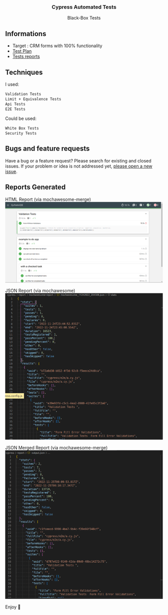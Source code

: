 <p align="center">

  <h3 align="center">Cypress Automated Tests</h3>

  <p align="center">
    Black-Box Tests
    <br>
  </p>
</p>


## Informations

- Target : CRM forms with 100% functionality
- [Test Plan]()
- [Tests reports](#reports-generated)

## Techniques

I used:

```
Validation Tests 
Limit + Equivalence Tests
Api Tests
E2E Tests
```
Could be used:
```
White Box Tests
Security Tests
```

## Bugs and feature requests

Have a bug or a feature request? Please  search for existing and closed issues. If your problem or idea is not addressed yet, [please open a new issue](https://github.com/maNNIakk/Cy-Form-E2E/issues).

## Reports Generated
HTML Report (via mochawesome-merge)
![Alt text](cypress/images/html-merged-report.png "HTML Merged Report")

JSON Report (via mochawesome)
![Alt text](cypress/images/json-report.png "JSON Report")

JSON Merged Report (via mochawesome-merge)
![Alt text](cypress/images/json-merged-report.png "JSON Report")


Enjoy :metal: